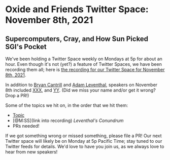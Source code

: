 # Oxide and Friends Twitter Space: November 8th, 2021

## Supercomputers, Cray, and How Sun Picked SGI's Pocket

We've been holding a Twitter Space weekly on Mondays at 5p for about an hour.
Even though it's not (yet?) a feature of Twitter Spaces, we have been
recording them all; here is
[the recording for our Twitter Space for November 8th, 2021](https://youtu.be/y07PyBrrzMw).

In addition to
[Bryan Cantrill](https://twitter.com/bcantrill) and
[Adam Leventhal](https://twitter.com/ahl),
speakers on November 8th included
[XXX](),
and [YY]().
(Did we miss your name and/or get it wrong? Drop a PR!)

Some of the topics we hit on, in the order that we hit them:

- [Topic](link)
- [@M:SS](link into recording)
  *Leventhal's Conundrum*
- PRs needed!

If we got something wrong or missed something, please file a PR!
Our next Twitter space will likely be on Monday at 5p Pacific Time; stay tuned
to our Twitter feeds for details.  We'd love to have you join us, as we
always love to hear from new speakers!

